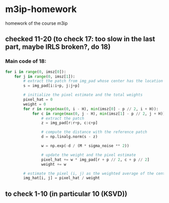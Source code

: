 # m3ip-homework
homework of the course m3ip

## checked 11-20 (to check 17: too slow in the last part, maybe IRLS broken?, do 18)

### Main code of 18:
```python
for i in range(0, imsz[0]):
    for j in range(0, imsz[1]):
        # extract the patch from img_pad whose center has the location (i, j) in the noisy image
        s = img_pad[i:i+p, j:j+p]

        # initialize the pixel estimate and the total weights
        pixel_hat = 0
        weight = 0
        for r in range(max(0, i - H), min(imsz[0] - p // 2, i + H)):
            for c in range(max(0, j - H), min(imsz[1] - p // 2, j + H)):
                # extract the patch
                z = img_pad[r:r+p, c:c+p]

                # compute the distance with the reference patch
                d = np.linalg.norm(s - z)

                w = np.exp(-d / (M * sigma_noise ** 2))

                # update the weight and the pixel estimate
                pixel_hat += w * img_pad[r + p // 2, c + p // 2]
                weight += w

        # estimate the pixel (i, j) as the weighted average of the central pixel of the extracted patches
        img_hat[i, j] = pixel_hat / weight
```

## to check 1-10 (in particular 10 (KSVD))